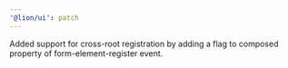 ```yaml
---
'@lion/ui': patch
---
```


Added support for cross-root registration by adding a flag to composed property of form-element-register event.
